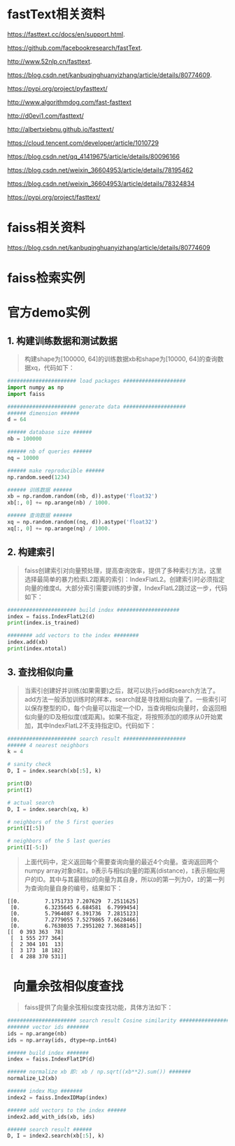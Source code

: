 
# fastText相关资料

https://fasttext.cc/docs/en/support.html.

https://github.com/facebookresearch/fastText.

http://www.52nlp.cn/fasttext.

https://blog.csdn.net/kanbuqinghuanyizhang/article/details/80774609.

https://pypi.org/project/pyfasttext/

http://www.algorithmdog.com/fast-fasttext

http://d0evi1.com/fasttext/

http://albertxiebnu.github.io/fasttext/

https://cloud.tencent.com/developer/article/1010729

https://blog.csdn.net/qq_41419675/article/details/80096166

https://blog.csdn.net/weixin_36604953/article/details/78195462

https://blog.csdn.net/weixin_36604953/article/details/78324834

https://pypi.org/project/fasttext/


# faiss相关资料

https://blog.csdn.net/kanbuqinghuanyizhang/article/details/80774609


# faiss检索实例

# 官方demo实例

## 1. 构建训练数据和测试数据

> 构建shape为[100000, 64]的训练数据xb和shape为[10000, 64]的查询数据xq，代码如下：

```python
###################### load packages ####################
import numpy as np
import faiss

###################### generate data ####################
###### dimension ######
d = 64

###### database size ######
nb = 100000

###### nb of queries ######
nq = 10000

###### make reproducible ######
np.random.seed(1234)

###### 训练数据 ######
xb = np.random.random((nb, d)).astype('float32')
xb[:, 0] += np.arange(nb) / 1000.

###### 查询数据 ######
xq = np.random.random((nq, d)).astype('float32')
xq[:, 0] += np.arange(nq) / 1000.
```

## 2. 构建索引

> faiss创建索引对向量预处理，提高查询效率，提供了多种索引方法，这里选择最简单的暴力检索L2距离的索引：IndexFlatL2。创建索引时必须指定向量的维度d。大部分索引需要训练的步骤，IndexFlatL2跳过这一步，代码如下：

```python
###################### build index ####################
index = faiss.IndexFlatL2(d)
print(index.is_trained)

######## add vectors to the index ########
index.add(xb)
print(index.ntotal)
```

## 3. 查找相似向量

>当索引创建好并训练(如果需要)之后，就可以执行add和search方法了。add方法一般添加训练时的样本，search就是寻找相似向量了。一些索引可以保存整型的ID，每个向量可以指定一个ID，当查询相似向量时，会返回相似向量的ID及相似度(或距离)。如果不指定，将按照添加的顺序从0开始累加，其中IndexFlatL2不支持指定ID。代码如下：

```python
###################### search result ####################
###### 4 nearest neighbors
k = 4

# sanity check
D, I = index.search(xb[:5], k)

print(D)
print(I)

# actual search
D, I = index.search(xq, k)

# neighbors of the 5 first queries
print(I[:5])

# neighbors of the 5 last queries
print(I[-5:])
```

> 上面代码中，定义返回每个需要查询向量的最近4个向量。查询返回两个numpy array对象`D`和`I`。`D`表示与相似向量的距离(distance)，`I`表示相似用户的ID。其中与其最相似的向量为其自身，所以`D`的第一列为0，`I`的第一列为查询向量自身的编号，结果如下：

```
[[0.        7.1751733 7.207629  7.2511625]
 [0.        6.3235645 6.684581  6.7999454]
 [0.        5.7964087 6.391736  7.2815123]
 [0.        7.2779055 7.5279865 7.6628466]
 [0.        6.7638035 7.2951202 7.3688145]]
[[  0 393 363  78]
 [  1 555 277 364]
 [  2 304 101  13]
 [  3 173  18 182]
 [  4 288 370 531]]
```

#   向量余弦相似度查找

> faiss提供了向量余弦相似度查找功能，具体方法如下：

```python
###################### search result Cosine similarity ####################
####### vector ids #######
ids = np.arange(nb)
ids = np.array(ids, dtype=np.int64)

###### build index #######
index = faiss.IndexFlatIP(d)

###### normalize xb 即: xb / np.sqrt((xb**2).sum()) #######
normalize_L2(xb)

###### index Map #######
index2 = faiss.IndexIDMap(index)

###### add vectors to the index ######
index2.add_with_ids(xb, ids)

###### search result ######
D, I = index2.search(xb[:5], k)
```
